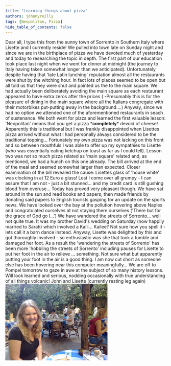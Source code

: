 ```yaml
---
title: "Learning things about pizza"
authors: johnnyreilly
tags: [Neopolitan, Pizza]
hide_table_of_contents: false
---
```

Dear all, I type this from the sunny town of Sorrento in Southern Italy where Lisette and I currently reside! We pulled into town late on Sunday night and since we are in the birthplace of pizza we have devoted much of yesterday and today to researching the topic in depth. The first part of our education took place last night when we went for dinner at midnight (the journey to Italy having taken somewhat longer than we anticipated). Unfortunately despite having that 'late Latin lunching' reputation almost all the restaurants were shut by the witching hour. In fact lots of places seemed to be open but all told us that they were shut and pointed us the to the main square. We had actually been deliberately avoiding the main square as each restaurant appeared to have extra zeros after the prices ( -Presumably this is for the pleasure of dining in the main square where all the Italians congregate with their motorbikes put-putting away in the background....) Anyway, since we had no option we attended one of the aforementioned restaurants in seach of sustenance. We both went for pizza and learned the first valuable lesson: 'Neopolitan' means that you get a pizza \***completely**\* devoid of cheese! Apparently this is traditional but I was frankly disappointed when Lisettes pizza arrived without what I had personally always considered to be the traditional topping... Fortunately my own pizza was not lacking on this front and so between mouthfuls I was able to offer up my sympathies to Lisette (who was essentially eating ketchup on toast as far as I could tell). Lesson two was not so much pizza related as 'main square' related and, as mentioned, we had a hunch on this one already. The bill arrived at the end of the meal and seemed somewhat larger than expected. Closer examination of the bill revealed the cause: Lisettes glass of 'house white' was clocking in at 12 Euro a glass! Lest I come over all grumpy - I can assure that I am not - just a bit stunned... and my credit card is still gushing blood from overuse... Today has proved very pleasant though. We have sat around in the sun and read books and papers, then made friends by donating said papers to English tourists gasping for an update on the sports news. We have looked over the bay at the pollution hovering above Naples and congratulated ourselves at not staying there ourselves ('There but for the grace of God go I...') We have wandered the streets of Sorrento... well not quite true. It was my brother David's wedding on Saturday (now happily married to Sarah) which involved a Kaili... Kailee? Not sure how you spell it - lets call it a barn dance instead. Anyway, Lisette was delighted by this and got thoroughly involved - so enthusiastic was she that took a tumble and damaged her foot. As a result the 'wandering the streets of Sorrento' has been more 'hobbling the streets of Sorrento' including pauses for Lisette to put her foot in the air to relieve ... something. Not sure what but apparently putting your foot in the air is a good thing. I am now cut short as someone else has been hovering near this computer meaningfully... We are off to Pompei tomorrow to gaze in awe at the subject of so many history lessons. Will look learned and serious, nodding occasionally with true understanding of all things volcanic! John and Lisette (currently resting leg again) ![](13102008099.jpg)


